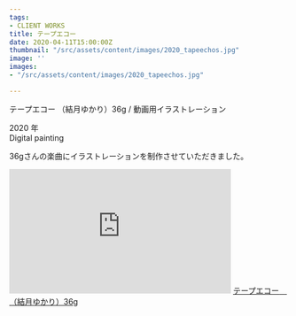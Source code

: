 ```yaml
---
tags:
- CLIENT WORKS
title: テープエコー
date: 2020-04-11T15:00:00Z
thumbnail: "/src/assets/content/images/2020_tapeechos.jpg"
image: ''
images:
- "/src/assets/content/images/2020_tapeechos.jpg"

---
```

テープエコー （結月ゆかり）36g / 動画用イラストレーション

2020 年  
Digital painting

36gさんの楽曲にイラストレーションを制作させていただきました。

<iframe width="400" height="225" src="https://www.youtube.com/embed/iURpqSMKYyU" frameborder="0" allow="accelerometer; autoplay; clipboard-write; encrypted-media; gyroscope; picture-in-picture" allowfullscreen></iframe>

<script type="application/javascript" src="https://embed.nicovideo.jp/watch/sm36664244/script?w=320&h=180"></script><noscript><a href="https://www.nicovideo.jp/watch/sm36664244">テープエコー　（結月ゆかり）36g</a></noscript>
